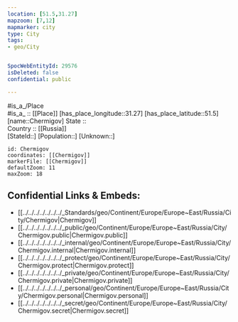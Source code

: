 ```yaml
---
location: [51.5,31.27] 
mapzoom: [7,12] 
mapmarker: city 
type: City
tags:
- geo/City


SpocWebEntityId: 29576
isDeleted: false
confidential: public

---
```

#is_a_/Place  
#is_a_ :: [[Place]] 
[has_place_longitude::31.27] 
[has_place_latitude::51.5] 
[name::Chermigov] 
State ::  
Country :: [[Russia]]  
[StateId::] 
[Population::] 
[Unknown::] 


```leaflet
id: Chermigov
coordinates: [[Chermigov]] 
markerFile: [[Chermigov]] 
defaultZoom: 11 
maxZoom: 18
```


## Confidential Links & Embeds: 
- [[../../../../../../../_Standards/geo/Continent/Europe/Europe~East/Russia/City/Chermigov|Chermigov]] 
- [[../../../../../../../_public/geo/Continent/Europe/Europe~East/Russia/City/Chermigov.public|Chermigov.public]] 
- [[../../../../../../../_internal/geo/Continent/Europe/Europe~East/Russia/City/Chermigov.internal|Chermigov.internal]] 
- [[../../../../../../../_protect/geo/Continent/Europe/Europe~East/Russia/City/Chermigov.protect|Chermigov.protect]] 
- [[../../../../../../../_private/geo/Continent/Europe/Europe~East/Russia/City/Chermigov.private|Chermigov.private]] 
- [[../../../../../../../_personal/geo/Continent/Europe/Europe~East/Russia/City/Chermigov.personal|Chermigov.personal]] 
- [[../../../../../../../_secret/geo/Continent/Europe/Europe~East/Russia/City/Chermigov.secret|Chermigov.secret]] 
